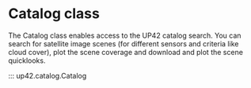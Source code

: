 # Catalog class

The Catalog class enables access to the UP42 catalog search. You can search
for satellite image scenes (for different sensors and criteria like cloud cover),
plot the scene coverage and download and plot the scene quicklooks.


::: up42.catalog.Catalog